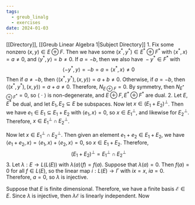 ```yaml
---
tags:
  - greub_linalg
  - exercises
date: 2024-01-03
---
```

[[Directory]], [[Greub Linear Algebra 1|Subject Directory]]
1. 
Fix some nonzero ${} (x,\, y) \in  E \oplus F {}$. Then we have some ${} (x^{*},\, y^{*}) \in E^{*} \oplus F^{*} {}$ with ${} \langle x^{*},\, x \rangle =a\neq 0 {}$, and ${} \langle y^{*},\, y \rangle=b\neq 0  {}$. If ${} a=-b {}$, then we also have ${} -y^{*} \in F^{*} {}$ with 
$$
\langle -y^{*},\, y \rangle=-b=a=\langle x^{*},\, x \rangle \neq 0  
$$
Then if ${} a\neq-b {}$, then ${} \langle (x^{*},\, y^{*}),\, (x,\, y) \rangle =a+b\neq 0 {}$. Otherwise, if ${} a=-b {}$, then ${} \langle (x^{*},\, y^{*}),\, (x,\, y) \rangle =a+a\neq 0 {}$. Therefore, ${} N_{E\oplus F}=0 {}$. By symmetry, then ${} N_{E^{*} \oplus F^{*}}=0 {}$, so ${} \langle\  \cdot \  \rangle  {}$ is non-degenerate, and ${} E \oplus F ,\, E^{*} \oplus F^{*} {}$ are dual.
2. 
Let $E,\, E^{*} {}$ be dual, and let ${} E_{1},\, E_{2} \subseteq E {}$ be subspaces. Now let ${} x \in (E_{1}+E_{2})^{\perp} {}$. Then we have ${} e_{1} \in E_{1} \subseteq E_{1} + E_{2} {}$ with ${} \langle e_{1},\, x \rangle =0 {}$, so ${} x \in E_{1}^{\perp} {}$, and likewise for ${} E_{2}^{\perp} {}$. Therefore, ${} x \in E_{1}^{\perp} \cap E_{2}^{\perp} {}$.

Now let ${} x \in E_{1}^{\perp} \cap E_{2}^{\perp} {}$. Then given an element ${} e_{1}+e_{2} \in E_{1}+E_{2} {}$, we have ${} \langle e_{1}+e_{2},\, x \rangle =\langle e_{1},\, x \rangle+\langle e_{2},\, x \rangle =0 {}$, so ${} x \in E_{1} +E_{2} {}$. Therefore, 
$$
(E_{1} + E_{2})^{\perp}=E_{1}^{\perp} \cap E_{2}^{\perp}
$$
3. 
Let $\lambda:E\to{}L(L(E)) {}$ with ${} \lambda(a)(f)=f(a) {}$. Suppose that ${} \lambda(a)=0 {}$. Then ${} f(a)=0 {}$ for all ${} f \in  L(E) {}$, so the linear map $i:L(E)\to{}\Gamma {}$ with ${} ix=x {}$, ${} ia=0 {}$. Therefore, ${} a=0 {}$, so $\lambda {}$ is injective.

Suppose that $E {}$ is finite dimensional. Therefore, we have a finite basis ${} \mathcal{E} \in E {}$. Since $\lambda {}$ is injective, then ${} \lambda\mathcal{E} {}$ is linearly independent. Now
